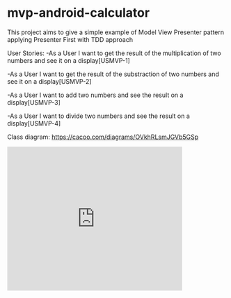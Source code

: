 # mvp-android-calculator
This project aims to give a simple example of Model View Presenter pattern applying Presenter First with TDD approach

User Stories:
-As a User I want to get the result of the multiplication of two numbers and see it on a display[USMVP-1]

-As a User I want to get the result of the substraction of two numbers and see it on a display[USMVP-2]

-As a User I want to add two numbers and see the result on a display[USMVP-3]

-As a User I want to divide two numbers and see the result on a display[USMVP-4]

Class diagram: https://cacoo.com/diagrams/OVkhRLsmJGVb5GSp

<iframe src="https://cacoo.com/diagrams/OVkhRLsmJGVb5GSp/view" width="402" height="330" frameborder="0" scrolling="no"></iframe>
